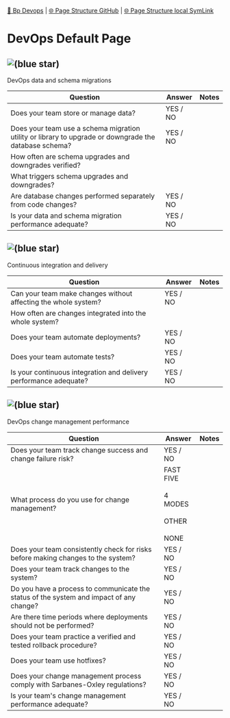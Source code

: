 [📁 Bp Devops](../bp-devops.md) | [🌐 Page Structure GitHub](/2cu.atlassian.net/wiki/spaces/CCU/pages/300000052/devops-default-page.md) | [🌐 Page Structure local SymLink](./devops-default-page.page.md)

# DevOps Default Page

## ![(blue star)](https://2cu.atlassian.net/wiki/s/1732347312/6452/9ec310e9ed617fde640b4372fb0e11f5501675fa/_/images/icons/emoticons/72/1f3d7.png)

 DevOps data and schema migrations

| **Question** | **Answer** | **Notes** |
| --- | --- | --- |
| Does your team store or manage data? | YES / NO |     |
| Does your team use a schema migration utility or library to upgrade or downgrade the database schema? | YES / NO |     |
| How often are schema upgrades and downgrades verified? |     |     |
| What triggers schema upgrades and downgrades? |     |     |
| Are database changes performed separately from code changes? | YES / NO |     |
| Is your data and schema migration performance adequate? | YES / NO |     |

## ![(blue star)](https://2cu.atlassian.net/wiki/s/1732347312/6452/9ec310e9ed617fde640b4372fb0e11f5501675fa/_/images/icons/emoticons/72/1f69a.png)

 Continuous integration and delivery

| **Question** | **Answer** | **Notes** |
| --- | --- | --- |
| Can your team make changes without affecting the whole system? | YES / NO |     |
| How often are changes integrated into the whole system? |     |     |
| Does your team automate deployments? | YES / NO |     |
| Does your team automate tests? | YES / NO |     |
| Is your continuous integration and delivery performance adequate? | YES / NO |     |

## ![(blue star)](https://2cu.atlassian.net/wiki/s/1732347312/6452/9ec310e9ed617fde640b4372fb0e11f5501675fa/_/images/icons/emoticons/72/1f4ca.png)

 DevOps change management performance

| **Question** | **Answer** | **Notes** |
| --- | --- | --- |
| Does your team track change success and change failure risk? | YES / NO |     |
| What process do you use for change management? | FAST FIVE<br><br>4 MODES<br><br>OTHER<br><br>NONE |     |
| Does your team consistently check for risks before making changes to the system? | YES / NO |     |
| Does your team track changes to the system? | YES / NO |     |
| Do you have a process to communicate the status of the system and impact of any change? | YES / NO |     |
| Are there time periods where deployments should not be performed? | YES / NO |     |
| Does your team practice a verified and tested rollback procedure? | YES / NO |     |
| Does your team use hotfixes? | YES / NO |     |
| Does your change management process comply with Sarbanes-Oxley regulations? | YES / NO |     |
| Is your team's change management performance adequate? | YES / NO |     |
